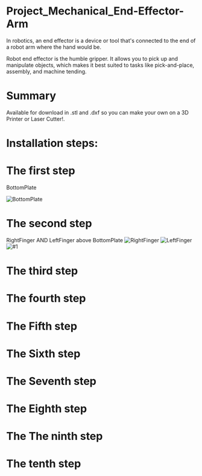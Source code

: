 # Project_Mechanical_End-Effector-Arm

In robotics, an end effector is a device or tool that's connected to the end of a robot arm where the hand would be. 

Robot end effector is the humble gripper. It allows you to pick up and manipulate objects, which makes it best suited to tasks like pick-and-place, assembly, and machine tending.

# Summary

Available for download in .stl and .dxf so you can make your own on a 3D Printer or Laser Cutter!.

#  Installation steps:


#  The first step
BottomPlate

![BottomPlate](https://user-images.githubusercontent.com/56201060/123419686-32a5d580-d5c3-11eb-8a7a-aefe2adac848.jpg)



#  The second step
RightFinger AND LeftFinger above BottomPlate
![RightFinger](https://user-images.githubusercontent.com/56201060/123419809-5a953900-d5c3-11eb-82be-8b9114a5d377.jpg)
![LeftFinger](https://user-images.githubusercontent.com/56201060/123419815-5cf79300-d5c3-11eb-9335-df24033c48d7.jpg)
![#1](https://user-images.githubusercontent.com/56201060/123420215-f0c95f00-d5c3-11eb-9fa8-020eea3336dd.jpg)

#  The third step
#  The fourth step
#  The Fifth step
#  The Sixth step
#  The Seventh step
#  The Eighth step
#  The The ninth step
#  The tenth step
